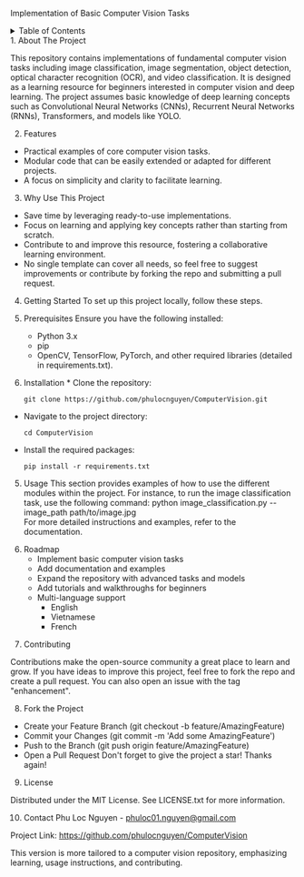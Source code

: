 Implementation of Basic Computer Vision Tasks
<!-- TABLE OF CONTENTS -->
<details>
  <summary>Table of Contents</summary>
  <ol>
    <li>
      <a href="#about-the-project">About The Project</a>
      <ul>
        <li><a href="#built-with">Built With</a></li>
      </ul>
    </li>
    <li>
      <a href="#getting-started">Getting Started</a>
      <ul>
        <li><a href="#prerequisites">Prerequisites</a></li>
        <li><a href="#installation">Installation</a></li>
      </ul>
    </li>
    <li><a href="#usage">Usage</a></li>
    <li><a href="#roadmap">Roadmap</a></li>
    <li><a href="#contributing">Contributing</a></li>
    <li><a href="#license">License</a></li>
    <li><a href="#contact">Contact</a></li>
  </ol>
</details>
<!-- ABOUT THE PROJECT -->
1. About The Project

This repository contains implementations of fundamental computer vision tasks including image classification, image segmentation, object detection, optical character recognition (OCR), and video classification. It is designed as a learning resource for beginners interested in computer vision and deep learning. The project assumes basic knowledge of deep learning concepts such as Convolutional Neural Networks (CNNs), Recurrent Neural Networks (RNNs), Transformers, and models like YOLO.

2. Features

* Practical examples of core computer vision tasks.
* Modular code that can be easily extended or adapted for different projects.
* A focus on simplicity and clarity to facilitate learning.
  
3. Why Use This Project

* Save time by leveraging ready-to-use implementations.
* Focus on learning and applying key concepts rather than starting from scratch.
* Contribute to and improve this resource, fostering a collaborative learning environment.
* No single template can cover all needs, so feel free to suggest improvements or contribute by forking the repo and submitting a pull request.

<!-- GETTING STARTED -->
4. Getting Started
To set up this project locally, follow these steps.

  1. Prerequisites
    Ensure you have the following installed:
      * Python 3.x
      * pip
      * OpenCV, TensorFlow, PyTorch, and other required libraries (detailed in requirements.txt).
  2. Installation
    * Clone the repository:
    
      `git clone https://github.com/phulocnguyen/ComputerVision.git`

  * Navigate to the project directory:
    
      `cd ComputerVision`
    
  * Install the required packages:
    
    `pip install -r requirements.txt`
  
<!-- USAGE EXAMPLES -->
5. Usage
This section provides examples of how to use the different modules within the project. For instance, to run the image classification task, use the following command:
  python image_classification.py --image_path path/to/image.jpg  
For more detailed instructions and examples, refer to the documentation.

<!-- ROADMAP -->
6. Roadmap
   * Implement basic computer vision tasks
   * Add documentation and examples
   * Expand the repository with advanced tasks and models
   * Add tutorials and walkthroughs for beginners
   * Multi-language support
     * English
     * Vietnamese
     * French
<!-- CONTRIBUTING -->
7. Contributing

Contributions make the open-source community a great place to learn and grow. If you have ideas to improve this project, feel free to fork the repo and create a pull request. You can also open an issue with the tag "enhancement".

8. Fork the Project
   
  * Create your Feature Branch (git checkout -b feature/AmazingFeature)
  * Commit your Changes (git commit -m 'Add some AmazingFeature')
  * Push to the Branch (git push origin feature/AmazingFeature)
  * Open a Pull Request
Don't forget to give the project a star! Thanks again!

<!-- LICENSE -->
9. License

Distributed under the MIT License. See LICENSE.txt for more information.

<!-- CONTACT -->
10. Contact
Phu Loc Nguyen - phuloc01.nguyen@gmail.com

Project Link: https://github.com/phulocnguyen/ComputerVision

This version is more tailored to a computer vision repository, emphasizing learning, usage instructions, and contributing.
